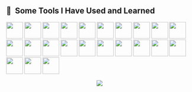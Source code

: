 <h2> 🚀 &nbsp;Some Tools I Have Used and Learned</h2>
<p align="left">
<img src="https://cdn.jsdelivr.net/gh/devicons/devicon@latest/icons/vscode/vscode-original.svg" width="45" height="45"/>
<img src="https://cdn.jsdelivr.net/gh/devicons/devicon@latest/icons/visualstudio/visualstudio-original.svg" width="45" height="45"/>          
<img src="https://cdn.jsdelivr.net/gh/devicons/devicon@latest/icons/androidstudio/androidstudio-original.svg" width="45" height="45"/>
<img src="https://cdn.jsdelivr.net/gh/devicons/devicon@latest/icons/pycharm/pycharm-original.svg" width="45" height="45"/>
<img src="https://cdn.jsdelivr.net/gh/devicons/devicon@latest/icons/unity/unity-original.svg" width="45" height="45"/>
<img src="https://cdn.jsdelivr.net/gh/devicons/devicon@latest/icons/photoshop/photoshop-original.svg" width="45" height="45"/> 
<img src="https://cdn.jsdelivr.net/gh/devicons/devicon@latest/icons/canva/canva-original.svg" width="45" height="45"/>
<img src="https://cdn.jsdelivr.net/gh/devicons/devicon@latest/icons/notion/notion-original.svg" width="45" height="45"/>
<img src="https://cdn.jsdelivr.net/gh/devicons/devicon@latest/icons/firebase/firebase-original.svg" width="45" height="45"/>   
<img src="https://cdn.jsdelivr.net/gh/devicons/devicon@latest/icons/mysql/mysql-original.svg" width="45" height="45"/>
<img src="https://cdn.jsdelivr.net/gh/devicons/devicon@latest/icons/github/github-original.svg" width="45" height="45"/>
<img src="https://cdn.jsdelivr.net/gh/devicons/devicon@latest/icons/git/git-original.svg" width="45" height="45"/>
<img src="https://cdn.jsdelivr.net/gh/devicons/devicon@latest/icons/composer/composer-original.svg" width="45" height="45"/>
<img src="https://cdn.jsdelivr.net/gh/devicons/devicon@latest/icons/npm/npm-original-wordmark.svg" width="45" height="45"/>
<img src="https://cdn.jsdelivr.net/gh/devicons/devicon@latest/icons/flutter/flutter-original.svg" width="45" height="45"/>        
<img src="https://cdn.jsdelivr.net/gh/devicons/devicon@latest/icons/laravel/laravel-original.svg" width="45" height="45"/>
<img src="https://cdn.jsdelivr.net/gh/devicons/devicon@latest/icons/livewire/livewire-original-wordmark.svg" width="45" height="45"/>
<img src="https://cdn.jsdelivr.net/gh/devicons/devicon@latest/icons/alpinejs/alpinejs-original.svg" width="45" height="45"/>
<img src="https://cdn.jsdelivr.net/gh/devicons/devicon@latest/icons/php/php-original.svg" width="45" height="45"/>
<img src="https://cdn.jsdelivr.net/gh/devicons/devicon@latest/icons/csharp/csharp-original.svg" width="45" height="45"/>
<img src="https://cdn.jsdelivr.net/gh/devicons/devicon@latest/icons/cplusplus/cplusplus-original.svg" width="45" height="45"/>
<img src="https://cdn.jsdelivr.net/gh/devicons/devicon@latest/icons/dart/dart-original.svg" width="45" height="45"/>
<img src="https://cdn.jsdelivr.net/gh/devicons/devicon@latest/icons/python/python-original.svg" width="45" height="45"/>
          
</p>

<p align="center">
  <img src="https://media.giphy.com/media/sJWNLTclcvVmw/giphy.gif?cid=790b76118msexmu5ve1by7ulosc9w1rcffit65493cb8yl9x&ep=v1_gifs_trending&rid=giphy.gif&ct=g"/>
</p>
